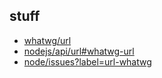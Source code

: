 ## stuff

* [whatwg/url](https://github.com/whatwg/url)
* [nodejs/api/url#whatwg-url](https://nodejs.org/api/url.html#url_the_whatwg_url_api)
* [node/issues?label=url-whatwg](https://github.com/nodejs/node/issues?q=is%3Aissue+is%3Aopen+label%3Aurl-whatwg)
